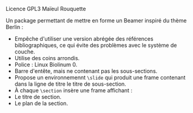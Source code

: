 Licence GPL3
Maïeul Rouquette

Un package permettant de mettre en forme un Beamer inspiré du thème Berlin :
* Empêche d'utiliser une version abrégée des références bibliographiques, ce qui évite des problèmes avec le système de couche.
* Utilise des coins arrondis.
* Police : Linux Biolinum 0.
* Barre d'entête, mais ne contenant pas les sous-sections.
* Propose un environnemennt `\slide` qui produit une frame contenant dans la ligne de titre le titre de sous-section.
* À chaque `\section` insère une frame affichant :
 * Le titre de section.
 * Le plan de la section.
